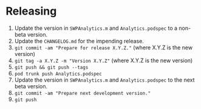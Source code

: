 Releasing
=========

 1. Update the version in `SWPAnalytics.m` and `Analytics.podspec` to a non-beta version.
 2. Update the `CHANGELOG.md` for the impending release.
 3. `git commit -am "Prepare for release X.Y.Z."` (where X.Y.Z is the new version)
 4. `git tag -a X.Y.Z -m "Version X.Y.Z"` (where X.Y.Z is the new version)
 5. `git push && git push --tags`
 6. `pod trunk push Analytics.podspec`
 7. Update the version in `SWPAnalytics.m` and `Analytics.podspec` to the next beta version.
 8. `git commit -am "Prepare next development version."`
 9. `git push`
